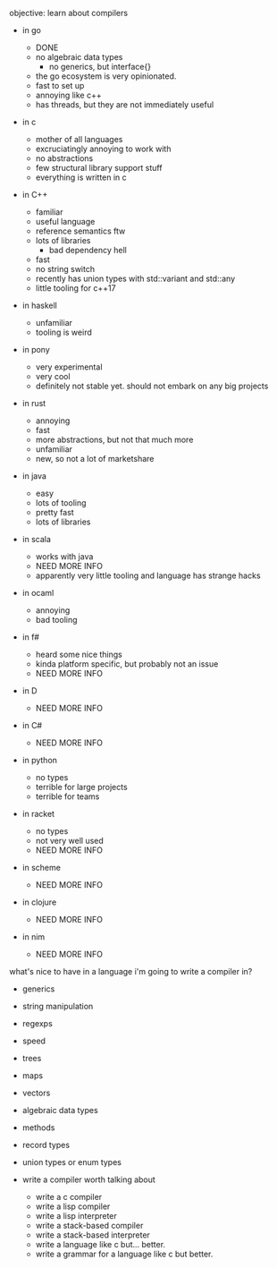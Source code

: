objective: learn about compilers

- in go
  - DONE
  - no algebraic data types
    - no generics, but interface{}
  - the go ecosystem is very opinionated.
  - fast to set up
  - annoying like c++
  - has threads, but they are not immediately useful
  
- in c
  - mother of all languages
  - excruciatingly annoying to work with
  - no abstractions
  - few structural library support stuff
  - everything is written in c

- in C++
  - familiar
  - useful language
  - reference semantics ftw
  - lots of libraries
    - bad dependency hell
  - fast
  - no string switch
  - recently has union types with std::variant and std::any
  - little tooling for c++17

- in haskell
  - unfamiliar
  - tooling is weird

- in pony
  - very experimental
  - very cool
  - definitely not stable yet. should not embark on any big projects

- in rust
  - annoying
  - fast
  - more abstractions, but not that much more
  - unfamiliar
  - new, so not a lot of marketshare

- in java
  - easy
  - lots of tooling
  - pretty fast
  - lots of libraries

- in scala
  - works with java
  - NEED MORE INFO
  - apparently very little tooling and language has strange hacks

- in ocaml
  - annoying
  - bad tooling

- in f#
  - heard some nice things
  - kinda platform specific, but probably not an issue
  - NEED MORE INFO

- in D
  - NEED MORE INFO

- in C#
  - NEED MORE INFO

- in python
  - no types
  - terrible for large projects
  - terrible for teams

- in racket
  - no types
  - not very well used
  - NEED MORE INFO

- in scheme
  - NEED MORE INFO

- in clojure
  - NEED MORE INFO

- in nim
  - NEED MORE INFO


what's nice to have in a language i'm going to write a compiler in?
 - generics
 - string manipulation
 - regexps
 - speed
 - trees
 - maps
 - vectors
 - algebraic data types
 - methods
 - record types
 - union types or enum types

- write a compiler worth talking about
  - write a c compiler
  - write a lisp compiler
  - write a lisp interpreter
  - write a stack-based compiler
  - write a stack-based interpreter
  - write a language like c but... better.
  - write a grammar for a language like c but better.
